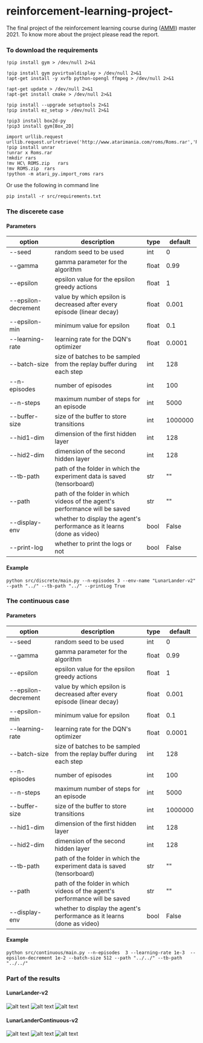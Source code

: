 # reinforcement-learning-project-
The final project of the reinforcement learning course during ([AMMI](https://aimsammi.org/)) master 2021. To know more about the project please read the report.

### To download the requirements
```
!pip install gym > /dev/null 2>&1

!pip install gym pyvirtualdisplay > /dev/null 2>&1
!apt-get install -y xvfb python-opengl ffmpeg > /dev/null 2>&1

!apt-get update > /dev/null 2>&1
!apt-get install cmake > /dev/null 2>&1
```
```
!pip install --upgrade setuptools 2>&1
!pip install ez_setup > /dev/null 2>&1
```
```
!pip3 install box2d-py
!pip3 install gym[Box_2D]
```
```
import urllib.request
urllib.request.urlretrieve('http://www.atarimania.com/roms/Roms.rar','Roms.rar')
!pip install unrar
!unrar x Roms.rar
!mkdir rars
!mv HC\ ROMS.zip   rars
!mv ROMS.zip  rars
!python -m atari_py.import_roms rars
```
Or use the following in command line
```
pip install -r src/requirements.txt
```
### The discerete case

#### Parameters
| option              | description                                                                 | type  | default |
|---------------------|-----------------------------------------------------------------------------|-------|---------|
| --seed              | random seed to be used                                                      | int   | 0       |
| --gamma             | gamma parameter for the algorithm                                           | float | 0.99    |
| --epsilon           | epsilon value for the epsilon greedy actions                                | float | 1       |
| --epsilon-decrement | value by which epsilon is decreased after every episode (linear decay)      | float | 0.001   |
| --epsilon-min       | minimum value for epsilon                                                   | float | 0.1     |
| --learning-rate     | learning rate for the DQN's optimizer                                       | float | 0.0001  |
| --batch-size        | size of batches to be sampled from the replay buffer during each step       | int   | 128     |
| --n-episodes        | number of episodes                                                          | int   | 100     |
| --n-steps           | maximum number of steps for an episode                                      | int   | 5000    |
| --buffer-size       | size of the buffer to store transitions                                     | int   | 1000000 |
| --hid1-dim          | dimension of the first hidden layer                                         | int   | 128     |
| --hid2-dim          | dimension of the second hidden layer                                        | int   | 128     |
| --tb-path           | path of the folder in which the experiment data is saved (tensorboard)      | str   | ""      |
| --path              | path of the folder in which videos of the agent's performance will be saved | str   | ""      |
| --display-env       | whether to display the agent's performance as it learns (done as video)     | bool  | False   |
| --print-log         | whether to print the logs or not                                            | bool  | False   |
#### Example
```
python src/discrete/main.py --n-episodes 3 --env-name "LunarLander-v2" --path "../" --tb-path "../" --printLog True
```
### The continuous case
#### Parameters
| option              | description                                                                 | type  | default |
|---------------------|-----------------------------------------------------------------------------|-------|---------|
| --seed              | random seed to be used                                                      | int   | 0       |
| --gamma             | gamma parameter for the algorithm                                           | float | 0.99    |
| --epsilon           | epsilon value for the epsilon greedy actions                                | float | 1       |
| --epsilon-decrement | value by which epsilon is decreased after every episode (linear decay)      | float | 0.001   |
| --epsilon-min       | minimum value for epsilon                                                   | float | 0.1     |
| --learning-rate     | learning rate for the DQN's optimizer                                       | float | 0.0001  |
| --batch-size        | size of batches to be sampled from the replay buffer during each step       | int   | 128     |
| --n-episodes        | number of episodes                                                          | int   | 100     |
| --n-steps           | maximum number of steps for an episode                                      | int   | 5000    |
| --buffer-size       | size of the buffer to store transitions                                     | int   | 1000000 |
| --hid1-dim          | dimension of the first hidden layer                                         | int   | 128     |
| --hid2-dim          | dimension of the second hidden layer                                        | int   | 128     |
| --tb-path           | path of the folder in which the experiment data is saved (tensorboard)      | str   | ""      |
| --path              | path of the folder in which videos of the agent's performance will be saved | str   | ""      |
| --display-env       | whether to display the agent's performance as it learns (done as video)     | bool  | False   |
#### Example
```
python src/continuous/main.py --n-episodes  3 --learning-rate 1e-3  --epsilon-decrement 1e-2 --batch-size 512 --path "../../" --tb-path "../../"
```
### Part of the results
#### LunarLander-v2
![alt text](https://github.com/ashrafhatim/reinforcement-learning-project-/blob/master/images/plot1.png)
![alt text](https://github.com/ashrafhatim/reinforcement-learning-project-/blob/master/images/plot2.png)
![alt text](https://github.com/ashrafhatim/reinforcement-learning-project-/blob/master/images/plot3.png)

#### LunarLanderContinuous-v2
![alt text](https://github.com/ashrafhatim/reinforcement-learning-project-/blob/master/images/plot4.png)
![alt text](https://github.com/ashrafhatim/reinforcement-learning-project-/blob/master/images/plot5.png)
![alt text](https://github.com/ashrafhatim/reinforcement-learning-project-/blob/master/images/plot6.png)
